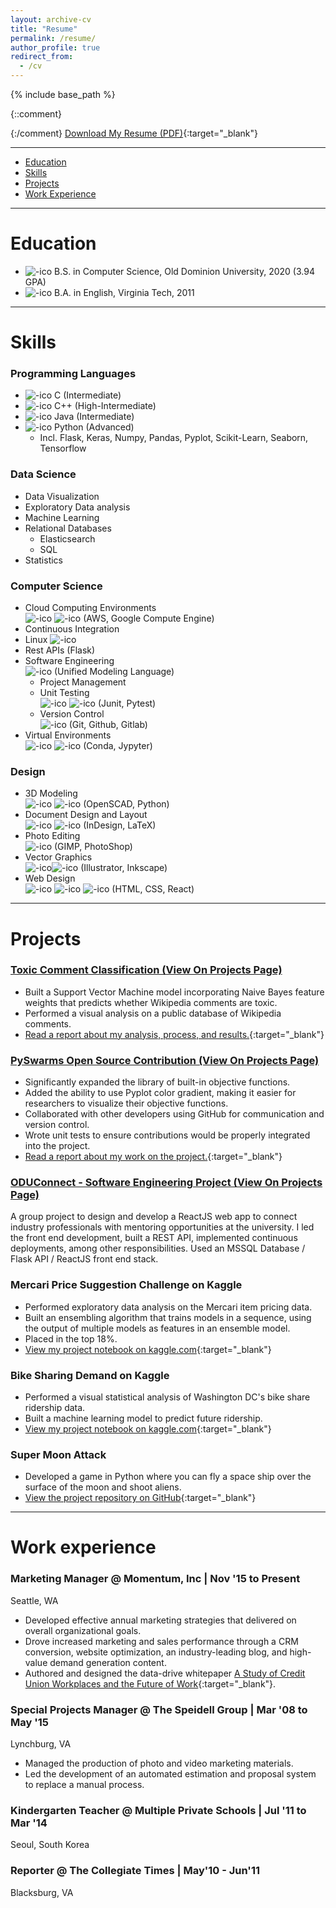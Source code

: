 ```yaml
---
layout: archive-cv
title: "Resume"
permalink: /resume/
author_profile: true
redirect_from:
  - /cv
---
```


{% include base_path %}

{::comment}

{:/comment}
[Download My Resume (PDF)](/images/resume/Jay_Speidell.pdf){:target="_blank"}
<hr>

* [Education](#education)<br />
* [Skills](#skills)<br />
* [Projects](#projects)<br />
* [Work Experience](#work-experience)<br />

<hr>

# Education

* ![-ico](\images\ico\odu.svg) B.S. in Computer Science, Old Dominion University, 2020 (3.94 GPA)
*  ![-ico](\images\ico\Virginia_Tech_Hokies_logo.svg) B.A. in English, Virginia Tech, 2011

<hr>

# Skills
### Programming Languages
* ![-ico](\images\ico\clang.svg) C (Intermediate)
* ![-ico](\images\ico\icons8-c++.svg) C++ (High-Intermediate)
* ![-ico](\images\ico\icons8-java.svg) Java (Intermediate)
* ![-ico](\images\ico\icons8-python.svg) Python (Advanced)
  * Incl. Flask, Keras, Numpy, Pandas, Pyplot, Scikit-Learn, Seaborn, Tensorflow

### Data Science
* Data Visualization
* Exploratory Data analysis
* Machine Learning
* Relational Databases
  * Elasticsearch
  * SQL
* Statistics

### Computer Science
* Cloud Computing Environments <br /> ![-ico](\images\ico\Amazon_Web_Services_Logo.svg) ![-ico](\images\ico\gce.svg)
(AWS, Google Compute Engine)
* Continuous Integration
* Linux ![-ico](\images\ico\Tux.svg)
* Rest APIs (Flask)
* Software Engineering <br /> ![-ico](\images\ico\UML_logo.svg) (Unified Modeling Language)
  * Project Management
  * Unit Testing <br /> ![-ico](\images\ico\junit.png) ![-ico](\images\ico\pytest.webp)  (Junit, Pytest)
  * Version Control <br /> ![-ico](\images\ico\Git-logo.svg)  (Git, Github, Gitlab)
* Virtual Environments <br /> ![-ico](\images\ico\conda.svg) ![-ico](\images\ico\jupyter.svg) (Conda, Jypyter)

### Design
* 3D Modeling  <br /> ![-ico](\images\ico\Openscad_SVG.svg) ![-ico](\images\ico\icons8-python.svg) (OpenSCAD, Python)
* Document Design and Layout <br /> ![-ico](\images\ico\icons8-adobe-indesign.svg) ![-ico](\images\ico\LaTeX_logo.svg) (InDesign, LaTeX)
* Photo Editing  <br /> ![-ico](\images\ico\icons8-adobe-photoshop.svg) (GIMP, PhotoShop)
* Vector Graphics  <br /> ![-ico](\images\ico\icons8-adobe-illustrator.svg)![-ico](\images\ico\Inkscape-HIG-mental.svg) (Illustrator, Inkscape)
*  Web Design <br /> ![-ico](\images\ico\html5.svg) ![-ico](\images\ico\CSS3_logo_and_wordmark.svg) ![-ico](\images\ico\react.svg)  (HTML, CSS, React)

<hr>

# Projects

### [Toxic Comment Classification (View On Projects Page)](../portfolio/project05-toxic-comments)
* Built a Support Vector Machine model incorporating Naive Bayes feature weights that predicts whether Wikipedia comments are toxic.
* Performed a visual analysis on a public database of Wikipedia comments.  
* [Read a report about my analysis, process, and results.](/portfolio/project1-toxic-comments/){:target="_blank"}

### [PySwarms Open Source Contribution (View On Projects Page)](../portfolio/project00-pyswarms)
* Significantly expanded the library of built-in objective functions.
* Added the ability to use Pyplot color gradient, making it easier for researchers to visualize their objective functions.
* Collaborated with other developers using GitHub for communication and version control.
* Wrote unit tests to ensure contributions would be properly integrated into the project.
* [Read a report about my work on the project.](/portfolio/project2-pyswarms/){:target="_blank"}

### [ODUConnect - Software Engineering Project (View On Projects Page)](../portfolio/project08-oduconnect)
A group project to design and develop a ReactJS web app to connect industry professionals with mentoring opportunities at the university.
I led the front end development, built a REST API, implemented continuous deployments, among other responsibilities.
 Used an MSSQL Database / Flask API / ReactJS front end stack.

### Mercari Price Suggestion Challenge on Kaggle
* Performed exploratory data analysis on the Mercari item pricing data.
* Built an ensembling algorithm that trains models in a sequence, using the output of multiple models as features in an ensemble model.
* Placed in the top 18%.
* [View my project notebook on kaggle.com](https://www.kaggle.com/jayspeidell/predictions-as-features){:target="_blank"}

### Bike Sharing Demand on Kaggle
* Performed a visual statistical analysis of Washington DC's bike share ridership data.
* Built a machine learning model to predict future ridership.
* [View my project notebook on kaggle.com](https://www.kaggle.com/jayspeidell/visualizing-and-modeling-dc-bikeshare-ridership){:target="_blank"}

### Super Moon Attack
* Developed a game in Python where you can fly a space ship over the surface of the moon and shoot aliens.
* [View the project repository on GitHub](https://github.com/jayspeidell/super-moon-attack){:target="_blank"}


<hr>

# Work experience
### Marketing Manager @ Momentum, Inc \| Nov '15 to Present
Seattle, WA
* Developed effective annual marketing strategies that delivered on overall organizational goals.
* Drove increased marketing and sales performance through a CRM conversion, website optimization, an industry-leading blog, and high-value demand generation content.
* Authored and designed the data-drive whitepaper [A Study of Credit Union Workplaces and the Future of Work](https://cdn2.hubspot.net/hubfs/6312112/A%20Study%20of%20Credit%20Union%20Workplaces%20-%20Momentum.pdf){:target="_blank"}.


### Special Projects Manager @ The Speidell Group \| Mar '08 to May '15
Lynchburg, VA
* Managed the production of photo and video marketing materials.
* Led the development of an automated estimation and proposal system to replace a manual process.

### Kindergarten Teacher @ Multiple Private Schools \| Jul '11 to Mar '14
Seoul, South Korea
### Reporter @ The Collegiate Times \| May'10 - Jun'11
Blacksburg, VA
